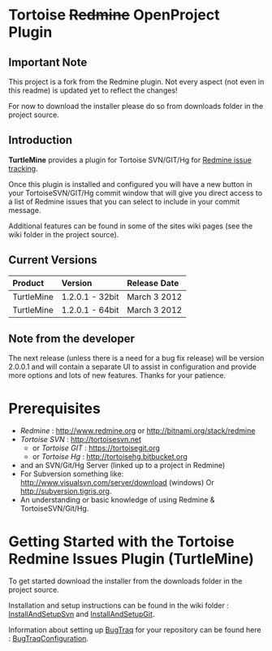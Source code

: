 
# Tortoise ~~Redmine~~ OpenProject Plugin

## Important Note

This project is a fork from the Redmine plugin. Not every aspect (not even in this readme) is updated yet to reflect the changes!

For now to download the installer please do so from downloads folder in the project source.

## Introduction

**TurtleMine** provides a plugin for Tortoise SVN/GIT/Hg for [Redmine issue tracking](http://www.redmine.org).

Once this plugin is installed and configured you will have a new button in your TortoiseSVN/GIT/Hg commit window that will give you direct access to a list of Redmine issues that you can select to include in your commit message.

Additional features can be found in some of the sites wiki pages (see the wiki folder in the project source).

## Current Versions

| Product | Version | Release Date | 
| :-------- | :-------- | :------------- |
| TurtleMine | 1.2.0.1 - 32bit | March 3 2012 |
| TurtleMine | 1.2.0.1 - 64bit | March 3 2012 |

## Note from the developer

The next release (unless there is a need for a bug fix release) will be version 2.0.0.1 and will contain a separate UI to assist in configuration and provide more options and lots of new features. Thanks for your patience.

# Prerequisites

* *Redmine* : <http://www.redmine.org> or <http://bitnami.org/stack/redmine>
* *Tortoise SVN* : <http://tortoisesvn.net>
  * or *Tortoise GIT* : <https://tortoisegit.org>
  * or *Tortoise Hg* : <http://tortoisehg.bitbucket.org>
* and an SVN/Git/Hg Server (linked up to a project in Redmine)
* For Subversion something like: <http://www.visualsvn.com/server/download> (windows) Or <http://subversion.tigris.org>.
* An understanding or basic knowledge of using Redmine & TortoiseSVN/Git/Hg.

# Getting Started with the Tortoise Redmine Issues Plugin (TurtleMine)

To get started download the installer from the downloads folder in the project source.

Installation and setup instructions can be found in the wiki folder : [InstallAndSetupSvn](wiki/InstallAndSetupSvn.md) and [InstallAndSetupGit](wiki/InstallAndSetupGit.md).

Information about setting up [BugTraq](wiki/BugTraq.md) for your repository can be found here : [BugTraqConfiguration](wiki/BugTraqConfiguration.md).

